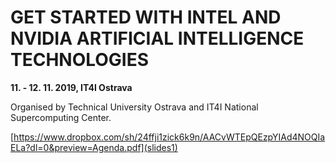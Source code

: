 # GET STARTED WITH INTEL AND NVIDIA ARTIFICIAL INTELLIGENCE TECHNOLOGIES 

**11. - 12. 11. 2019, IT4I Ostrava** 

Organised by Technical University Ostrava and IT4I National Supercomputing
Center. 

[https://www.dropbox.com/sh/24ffji1zick6k9n/AACvWTEpQEzpYIAd4NOQIaELa?dl=0&preview=Agenda.pdf](slides1)
